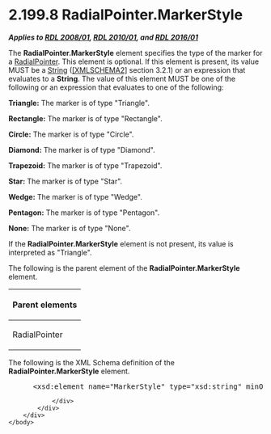 <html dir="LTR" xmlns:mshelp="http://msdn.microsoft.com/mshelp" xmlns:ddue="http://ddue.schemas.microsoft.com/authoring/2003/5" xmlns:xlink="http://www.w3.org/1999/xlink" xmlns:tool="http://www.microsoft.com/tooltip">
    <head>
        <meta http-equiv="Content-Type" content="text/html; CHARSET=utf-8"></meta>
        <meta name="save" content="history"></meta>
        <title>2.199.8 RadialPointer.MarkerStyle</title>
        <xml>
            <mshelp:toctitle title="2.199.8 RadialPointer.MarkerStyle"></mshelp:toctitle>
            <mshelp:rltitle title="[MS-RDL]: RadialPointer.MarkerStyle"></mshelp:rltitle>
            <mshelp:keyword index="A" term="a06ef08e-8d41-4396-a8b8-d23a97cac57d"></mshelp:keyword>
            <mshelp:attr name="DCSext.ContentType" value="open specification"></mshelp:attr>
            <mshelp:attr name="AssetID" value="a06ef08e-8d41-4396-a8b8-d23a97cac57d"></mshelp:attr>
            <mshelp:attr name="TopicType" value="kbRef"></mshelp:attr>
            <mshelp:attr name="DCSext.Title" value="[MS-RDL]: RadialPointer.MarkerStyle" />
        </xml>
    </head>
    <body>
        <div id="header">
            <h1 class="heading">2.199.8 RadialPointer.MarkerStyle</h1>
        </div>
        <div id="mainSection">
            <div id="mainBody">
                <div id="allHistory" class="saveHistory"></div>
                <div id="sectionSection0" class="section" name="collapseableSection">
                    

<p><b><i>Applies to </i></b><a href="1e855f94-4617-47e4-b89e-0856c6cb420f.md"><b><i>RDL 2008/01</i></b></a><b><i>,
</i></b><a href="3428e690-a348-4ec7-8a6a-8efb42d2cdee.md"><b><i>RDL 2010/01</i></b></a><b><i>,
and </i></b><a href="52ce3983-2bfc-4e72-9359-42aaf5fe4509.md"><b><i>RDL 2016/01</i></b></a></p>

<p>The <b>RadialPointer.MarkerStyle</b> element specifies the
type of the marker for a <a href="1446314e-813e-42f0-9a28-f1b96fd3a0da.md">RadialPointer</a>.
This element is optional. If this element is present, its value MUST be a <a href="1ed81ef3-a683-45e3-aaad-bd2bbe71bc3d.md">String</a> (<a href="https://go.microsoft.com/fwlink/?LinkId=90610">[XMLSCHEMA2]</a> section
3.2.1) or an expression that evaluates to a <b>String</b>. The value of this
element MUST be one of the following or an expression that evaluates to one of
the following:</p>

<p><b>Triangle:</b> The marker is of type
&quot;Triangle&quot;.</p>

<p><b>Rectangle:</b> The marker is of type &quot;Rectangle&quot;.</p>

<p><b>Circle:</b> The marker is of type
&quot;Circle&quot;.</p>

<p><b>Diamond:</b> The marker is of type
&quot;Diamond&quot;.</p>

<p><b>Trapezoid:</b> The marker is of type
&quot;Trapezoid&quot;.</p>

<p><b>Star:</b> The marker is of type &quot;Star&quot;.</p>

<p><b>Wedge:</b> The marker is of type
&quot;Wedge&quot;.</p>

<p><b>Pentagon:</b> The marker is of type &quot;Pentagon&quot;.</p>

<p><b>None:</b> The marker is of type &quot;None&quot;.</p>

<p>If the <b>RadialPointer.MarkerStyle</b> element is not
present, its value is interpreted as &quot;Triangle&quot;.</p>

<p>The following is the parent element of the <b>RadialPointer.MarkerStyle</b>
element.</p>

<table>
 <thead>
  <tr>
   <th>
   <p>Parent elements</p>
   </th>
  </tr>
 </thead>
 <tr>
  <td>
  <p>RadialPointer</p>
  </td>
 </tr>
</table>

<p>The following is the XML Schema definition of the <b>RadialPointer.MarkerStyle</b>
element.</p>

<dl>
<dd>
<div><pre> &lt;xsd:element name=&quot;MarkerStyle&quot; type=&quot;xsd:string&quot; minOccurs=&quot;0&quot; /&gt;
</pre></div>
</dd></dl>


                </div>
            </div>
        </div>
    </body>
</html>